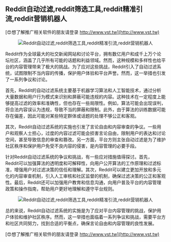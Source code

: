 ## **Reddit自动过滤,reddit筛选工具,reddit精准引流,reddit营销机器人**

[😍想了解推广相关软件的朋友请登录 http://www.vst.tw](http://www.vst.tw)

 <center><img src="https://vst.tw/MP4/tuiguang/png/1.png" alt="Reddit自动过滤,reddit筛选工具,reddit精准引流,reddit营销机器人"></center>

Reddit作为全球最大的社交新闻网站和讨论平台，拥有数亿用户和成千上万个论坛社区，涵盖了几乎所有可能的话题和利益领域。然而，这种规模和多样性也给平台的内容管理带来了极大的挑战。为了应对这些挑战，Reddit引入了自动过滤系统，试图限制不当内容的传播，保护用户体验和平台声誉。然而，这一举措也引发了一系列争议和讨论。

首先，Reddit的自动过滤系统主要基于机器学习算法和人工智能技术，通过分析大量数据和用户行为模式来识别和屏蔽可能违规的内容。这种技术在一定程度上能够提高过滤的效率和准确性，但也存在一些局限性。例如，算法可能会出现误判，将合法内容误认为违规，导致不当的屏蔽和限制。此外，由于算法的训练数据可能存在偏差，因此可能对某些特定群体或话题的处理不够公正和客观。

其次，Reddit自动过滤系统的实施也引发了言论自由和内容审查的争议。一些用户和观察人士担心，过度的内容过滤可能会损害言论自由，限制用户的表达和讨论空间，甚至导致信息的审查和篡改。另一方面，平台方则主张自动过滤是为了维护社区秩序和保护用户免受不良内容的侵害，是内容管理的必要手段。

针对Reddit自动过滤系统的争议和挑战，有一些应对措施值得探讨。首先，Reddit可以加强算法的透明度和可解释性，向用户公开算法的工作原理和过滤标准，增强用户对过滤决策的信任和理解。其次，Reddit可以建立更加开放和多元化的内容审查机制，引入人工审核和社区监督的机制，确保过滤决策的公正和客观性。最后，Reddit还可以加强用户教育和信息沟通，向用户普及平台的内容管理政策和操作指南，帮助用户更好地理解和遵守平台规则。

 <center><img src="https://vst.tw/MP4/tuiguang/png/4.png" alt="Reddit自动过滤,reddit筛选工具,reddit精准引流,reddit营销机器人"></center>

总的来说，Reddit自动过滤系统的实施是为了应对平台内容管理的挑战，保护用户体验和维护社区秩序。然而，这一举措也面临着一系列争议和挑战，需要平台方和社区共同努力，找到合适的平衡点，确保言论自由和内容管理的良性发展。

[😍想了解推广相关软件的朋友请登录 http://www.vst.tw](http://www.vst.tw)



